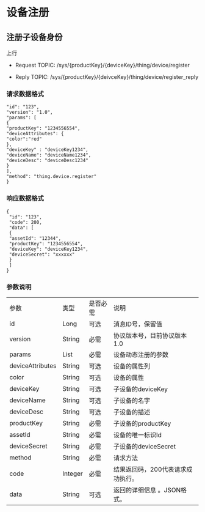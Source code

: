 # 设备注册

## 注册子设备身份

上行
- Request TOPIC: /sys/{productKey}/{deviceKey}/thing/device/register

- Reply TOPIC: /sys/{productKey}/{deivceKey}/thing/device/register_reply

### 请求数据格式

```
"id": "123",
"version": "1.0",
"params": [
{
"productKey": "1234556554",
"deviceAttributes": {
"color":"red"
},
"deviceKey" : "deviceKey1234",
"deviceName": "deviceName1234",
"deviceDesc": "deviceDesc1234"
}
],
"method": "thing.device.register"
}

```

### 响应数据格式

```
{
 "id": "123",
 "code": 200,
 "data": [
 {
 "assetId": "12344",
 "productKey": "1234556554",
 "deviceKey": "deviceKey1234",
 "deviceSecret": "xxxxxx"
 }
 ]
}

```

### 参数说明

<table>
  <tr>
    <td>参数 </td>
    <td>类型 </td>
    <td>是否必需 </td>
    <td>说明 </td>
  </tr>
  <tr>
    <td>id</td>
    <td>Long</td>
    <td>可选 </td>
    <td>消息ID号，保留值 </td>
  </tr>
  <tr>
    <td>version</td>
    <td>String</td>
    <td>必需 </td>
    <td>协议版本号，目前协议版本1.0</td>
  </tr>
  <tr>
    <td>params</td>
    <td>List</td>
    <td>必需 </td>
    <td>设备动态注册的参数 </td>
  </tr>
  <tr>
    <td>deviceAttributes</td>
    <td>String</td>
    <td>可选 </td>
    <td>设备的属性列 </td>
  </tr>
  <tr>
    <td>color</td>
    <td>String</td>
    <td>可选 </td>
    <td>设备的属性 </td>
  </tr>
  <tr>
    <td>deviceKey</td>
    <td>String</td>
    <td>可选 </td>
    <td>子设备的deviceKey</td>
  </tr>
  <tr>
    <td>deviceName</td>
    <td>String</td>
    <td>可选 </td>
    <td>子设备的名字 </td>
  </tr>
  <tr>
    <td>deviceDesc</td>
    <td>String</td>
    <td>可选 </td>
    <td>子设备的描述 </td>
  </tr>
  <tr>
    <td>productKey</td>
    <td>String</td>
    <td>必需 </td>
    <td>子设备的productKey</td>
  </tr>
  <tr>
    <td>assetId</td>
    <td>String</td>
    <td>必需 </td>
    <td>设备的唯一标识Id</td>
  </tr>
  <tr>
    <td>deviceSecret</td>
    <td>String </td>
    <td>必需 </td>
    <td>子设备的deviceSecret</td>
  </tr>
  <tr>
    <td>method</td>
    <td>String</td>
    <td>必需 </td>
    <td>请求方法 </td>
  </tr>
  <tr>
    <td>code</td>
    <td>Integer</td>
    <td>必需 </td>
    <td>结果返回码，200代表请求成功执行。 </td>
  </tr>
  <tr>
    <td>data</td>
    <td>String</td>
    <td>可选 </td>
    <td>返回的详细信息 。JSON格式。 </td>
  </tr>
</table>

